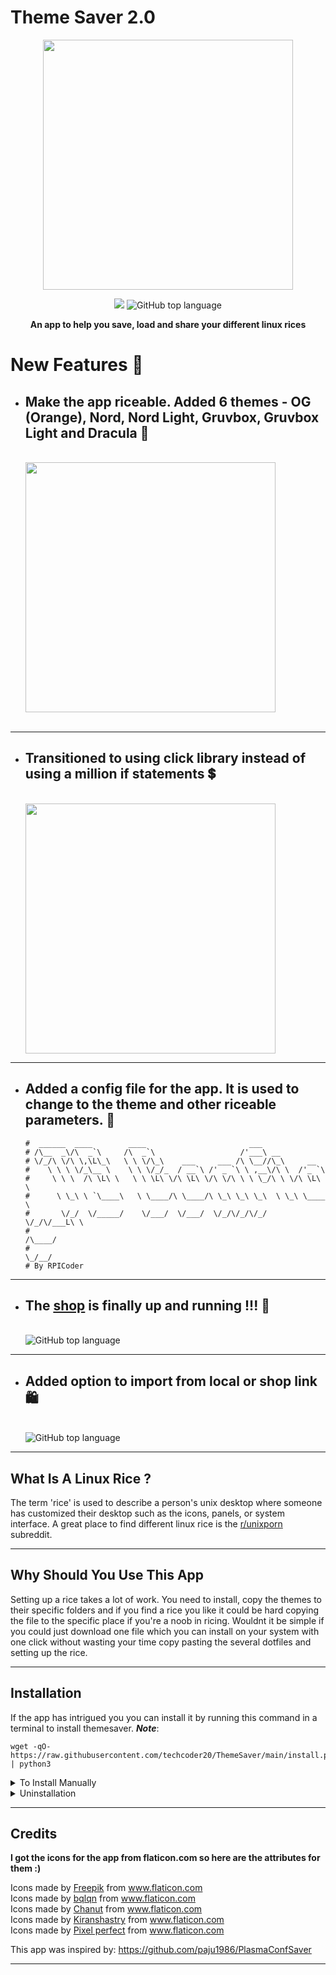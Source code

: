 # Theme Saver 2.0

<p align="center">
  <img width="400" src="https://raw.githubusercontent.com/techcoder20/ThemeSaver/main/Screenshots/AllIcons.gif">  
</p>

<p align="center">
  <img src="https://img.shields.io/badge/Platform-GNU/Linux-orange?style=for-the-badge&logo=Linux">

  <img alt="GitHub top language" src="https://img.shields.io/github/languages/top/techcoder20/themesaver?logo=Python&style=for-the-badge">

</p>

<p align="center">
<b> An app to help you save, load and share your different linux rices </b>
</p>

# New Features 🚀
- ## Make the app riceable. Added 6 themes - OG (Orange), Nord, Nord Light, Gruvbox, Gruvbox Light and Dracula 🌈

  <br>
  <img width="400" src="https://raw.githubusercontent.com/techcoder20/ThemeSaver/main/Screenshots/AllWindows.gif">
  <br>
  <br>

<hr>

- ## Transitioned to using click library instead of using a million if statements 💲
  <br>
  <img width="400" src="https://click.palletsprojects.com/en/8.0.x/_images/click-logo.png">
  <br>

<hr>

- ## Added a config file for the app. It is used to change to the theme and other riceable parameters. 📁

  ```
  #  ______  ____        ____                       ___
  # /\__  _\/\  _`\     /\  _`\                   /'___\ __
  # \/_/\ \/\ \,\L\_\   \ \ \/\_\    ___     ___ /\ \__//\_\     __
  #    \ \ \ \/_\__ \    \ \ \/_/_  / __`\ /' _ `\ \ ,__\/\ \  /'_ `\
  #     \ \ \  /\ \L\ \   \ \ \L\ \/\ \L\ \/\ \/\ \ \ \_/\ \ \/\ \L\ \
  #      \ \_\ \ `\____\   \ \____/\ \____/\ \_\ \_\ \_\  \ \_\ \____ \
  #       \/_/  \/_____/    \/___/  \/___/  \/_/\/_/\/_/   \/_/\/___L\ \
  #                                                              /\____/
  #                                                              \_/__/
  # By RPICoder
  ```

<hr>

- ## The [shop](https://themesaver.herokuapp.com/shop) is finally up and running !!! 🛒
  <br>
  <img alt="GitHub top language" src="https://raw.githubusercontent.com/techcoder20/ThemeSaver/main/Screenshots/Shop.png">
  <br>

<hr>

- ## Added option to import from local or shop link 🛍️
  <br>
  <img alt="GitHub top language" src="https://raw.githubusercontent.com/techcoder20/ThemeSaver/main/Screenshots/ShopImportWindow.png">
  <br>

<hr>

## What Is A Linux Rice ?

The term 'rice' is used to describe a person's unix desktop where someone has customized their desktop such as the icons, panels, or system interface. A great place to find different linux rice is the [r/unixporn](https://www.reddit.com/r/unixporn) subreddit.

<hr>

## Why Should You Use This App

Setting up a rice takes a lot of work. You need to install, copy the themes to their specific folders and if you find a rice you like it could be hard copying the file to the specific place if you're a noob in ricing. Wouldnt it be simple if you could just download one file which you can install on your system with one click without wasting your time copy pasting the several dotfiles and setting up the rice.

<hr>

## Installation

If the app has intrigued you you can install it by running this command in a terminal to install themesaver. **_Note_**:

```
wget -qO- https://raw.githubusercontent.com/techcoder20/ThemeSaver/main/install.py | python3
```

<details>
<summary>To Install Manually</summary>
To manually install ThemeSaver:
 
```
git clone https://github.com/techcoer20/themesaver ~/ThemeSaver
python3 /opt/themesaver/install.py
```
</details>

<details>
<summary>Uninstallation</summary>
If you dont like themesaver for some reason you can uninstall by running this command in a terminal.

```
python3 /opt/themesaver/uninstall.py
```

</details>

<hr>

## Credits

<b>I got the icons for the app from flaticon.com so here are the attributes for them :)</b>

<div>Icons made by <a href="https://www.freepik.com" title="Freepik">Freepik</a> from <a href="https://www.flaticon.com/" title="Flaticon">www.flaticon.com</a></div>
<div>Icons made by <a href="https://www.flaticon.com/authors/bqlqn" title="bqlqn">bqlqn</a> from <a href="https://www.flaticon.com/" title="Flaticon">www.flaticon.com</a></div>
<div>Icons made by <a href="https://www.flaticon.com/authors/chanut" title="Chanut">Chanut</a> from <a href="https://www.flaticon.com/" title="Flaticon">www.flaticon.com</a></div>
<div>Icons made by <a href="https://www.flaticon.com/authors/kiranshastry" title="Kiranshastry">Kiranshastry</a> from <a href="https://www.flaticon.com/" title="Flaticon">www.flaticon.com</a></div>
<div>Icons made by <a href="https://www.flaticon.com/authors/pixel-perfect" title="Pixel perfect">Pixel perfect</a> from <a href="https://www.flaticon.com/" title="Flaticon">www.flaticon.com</a></div>       
   
   
This app was inspired by: https://github.com/paju1986/PlasmaConfSaver

<hr>
